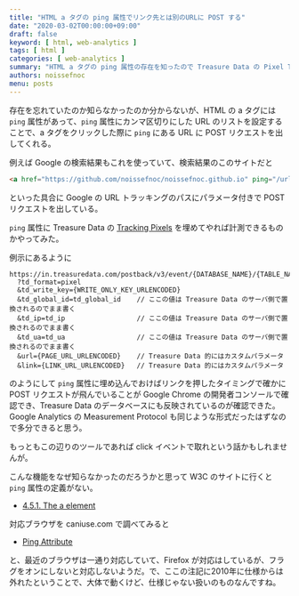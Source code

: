 ```yaml
---
title: "HTML a タグの ping 属性でリンク先とは別のURLに POST する"
date: "2020-03-02T00:00:00+09:00"
draft: false
keyword: [ html, web-analytics ]
tags: [ html ]
categories: [ web-analytics ]
summary: "HTML a タグの ping 属性の存在を知ったので Treasure Data の Pixel Tracking をはめ込んでみてログを出力してみた"
authors: noissefnoc
menu: posts
---
```


存在を忘れていたのか知らなかったのか分からないが、HTML の a タグには `ping` 属性があって、`ping` 属性にカンマ区切りにした URL のリストを設定することで、a タグをクリックした際に `ping` にある URL に POST リクエストを出してくれる。

例えば Google の検索結果もこれを使っていて、検索結果のこのサイトだと

```html
<a href="https://github.com/noissefnoc/noissefnoc.github.io" ping="/url?sa=t&source=web&rct=j&url=https://github.com/noissefnoc/noissefnoc.github.io&ved=2ahUKEwjigYvXhvznAhXvG6YKHSSNBs4QFjAKegQIBBAB">...</a>
```

といった具合に Google の URL トラッキングのパスにパラメータ付きで POST リクエストを出している。

`ping` 属性に Treasure Data の [Tracking Pixels](https://support.treasuredata.com/hc/en-us/articles/360000685028-Tracking-Pixels) を埋めてやれば計測できるものかやってみた。

例示にあるように

```
https://in.treasuredata.com/postback/v3/event/{DATABASE_NAME}/{TABLE_NAME}
  ?td_format=pixel
  &td_write_key={WRITE_ONLY_KEY_URLENCODED}
  &td_global_id=td_global_id    // ここの値は Treasure Data のサーバ側で置換されるのでまま書く
  &td_ip=td_ip                  // ここの値は Treasure Data のサーバ側で置換されるのでまま書く
  &td_ua=td_ua                  // ここの値は Treasure Data のサーバ側で置換されるのでまま書く
  &url={PAGE_URL_URLENCODED}    // Treasure Data 的にはカスタムパラメータ
  &link={LINK_URL_URLENCODED}   // Treasure Data 的にはカスタムパラメータ
```

のようにして `ping` 属性に埋め込んでおけばリンクを押したタイミングで確かに POST リクエストが飛んでいることが Google Chrome の開発者コンソールで確認でき、Treasure Data のデータベースにも反映されているのが確認できた。Google Analytics の Measurement Protocol も同じような形式だったはずなので多分できると思う。

もっともこの辺りのツールであれば click イベントで取れという話かもしれませんが。


こんな機能をなぜ知らなかったのだろうかと思って W3C のサイトに行くと `ping` 属性の定義がない。

* [4.5.1. The a element](https://www.w3.org/TR/html52/textlevel-semantics.html#the-a-element)

対応ブラウザを caniuse.com で調べてみると

* [Ping Attribute](https://caniuse.com/#search=ping)

と、最近のブラウザは一通り対応していて、Firefox が対応はしているが、フラグをオンにしないと対応しないようだ。で、ここの注記に2010年に仕様からは外れたということで、大体で動くけど、仕様じゃない扱いのものなんですね。
